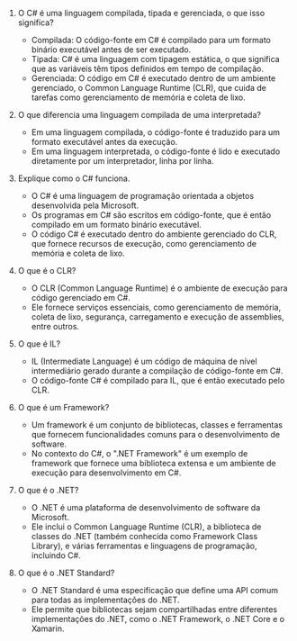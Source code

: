 1. O C# é uma linguagem compilada, tipada e gerenciada, o que isso significa?
   - Compilada: O código-fonte em C# é compilado para um formato binário executável antes de ser executado.
   - Tipada: C# é uma linguagem com tipagem estática, o que significa que as variáveis têm tipos definidos em tempo de compilação.
   - Gerenciada: O código em C# é executado dentro de um ambiente gerenciado, o Common Language Runtime (CLR), que cuida de tarefas como gerenciamento de memória e coleta de lixo.

2. O que diferencia uma linguagem compilada de uma interpretada?
   - Em uma linguagem compilada, o código-fonte é traduzido para um formato executável antes da execução.
   - Em uma linguagem interpretada, o código-fonte é lido e executado diretamente por um interpretador, linha por linha.

3. Explique como o C# funciona.
   - O C# é uma linguagem de programação orientada a objetos desenvolvida pela Microsoft.
   - Os programas em C# são escritos em código-fonte, que é então compilado em um formato binário executável.
   - O código C# é executado dentro do ambiente gerenciado do CLR, que fornece recursos de execução, como gerenciamento de memória e coleta de lixo.

4. O que é o CLR?
   - O CLR (Common Language Runtime) é o ambiente de execução para código gerenciado em C#.
   - Ele fornece serviços essenciais, como gerenciamento de memória, coleta de lixo, segurança, carregamento e execução de assemblies, entre outros.

5. O que é IL?
   - IL (Intermediate Language) é um código de máquina de nível intermediário gerado durante a compilação de código-fonte em C#.
   - O código-fonte C# é compilado para IL, que é então executado pelo CLR.

6. O que é um Framework?
   - Um framework é um conjunto de bibliotecas, classes e ferramentas que fornecem funcionalidades comuns para o desenvolvimento de software.
   - No contexto do C#, o ".NET Framework" é um exemplo de framework que fornece uma biblioteca extensa e um ambiente de execução para desenvolvimento em C#.

7. O que é o .NET?
   - O .NET é uma plataforma de desenvolvimento de software da Microsoft.
   - Ele inclui o Common Language Runtime (CLR), a biblioteca de classes do .NET (também conhecida como Framework Class Library), e várias ferramentas e linguagens de programação, incluindo C#.

8. O que é o .NET Standard?
   - O .NET Standard é uma especificação que define uma API comum para todas as implementações do .NET.
   - Ele permite que bibliotecas sejam compartilhadas entre diferentes implementações do .NET, como o .NET Framework, o .NET Core e o Xamarin.